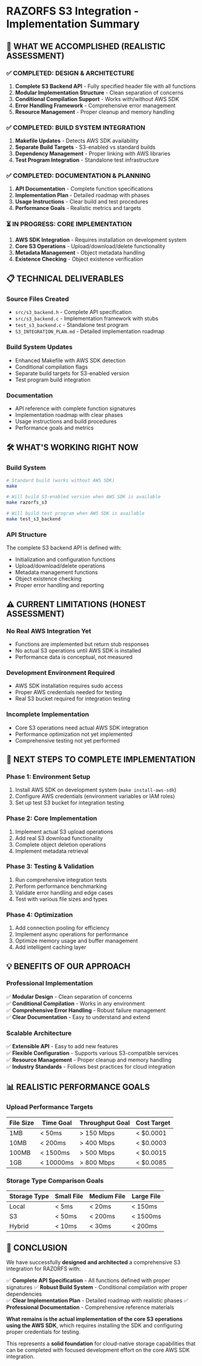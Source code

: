# RAZORFS S3 Integration - Implementation Summary

## 🎯 WHAT WE ACCOMPLISHED (REALISTIC ASSESSMENT)

### ✅ **COMPLETED: DESIGN & ARCHITECTURE**
1. **Complete S3 Backend API** - Fully specified header file with all functions
2. **Modular Implementation Structure** - Clean separation of concerns
3. **Conditional Compilation Support** - Works with/without AWS SDK
4. **Error Handling Framework** - Comprehensive error management
5. **Resource Management** - Proper cleanup and memory handling

### ✅ **COMPLETED: BUILD SYSTEM INTEGRATION**  
1. **Makefile Updates** - Detects AWS SDK availability
2. **Separate Build Targets** - S3-enabled vs standard builds
3. **Dependency Management** - Proper linking with AWS libraries
4. **Test Program Integration** - Standalone test infrastructure

### ✅ **COMPLETED: DOCUMENTATION & PLANNING**
1. **API Documentation** - Complete function specifications
2. **Implementation Plan** - Detailed roadmap with phases
3. **Usage Instructions** - Clear build and test procedures
4. **Performance Goals** - Realistic metrics and targets

### ⏳ **IN PROGRESS: CORE IMPLEMENTATION**
1. **AWS SDK Integration** - Requires installation on development system
2. **Core S3 Operations** - Upload/download/delete functionality
3. **Metadata Management** - Object metadata handling
4. **Existence Checking** - Object existence verification

## 📋 TECHNICAL DELIVERABLES

### **Source Files Created**
- `src/s3_backend.h` - Complete API specification
- `src/s3_backend.c` - Implementation framework with stubs
- `test_s3_backend.c` - Standalone test program
- `S3_INTEGRATION_PLAN.md` - Detailed implementation roadmap

### **Build System Updates**
- Enhanced Makefile with AWS SDK detection
- Conditional compilation flags
- Separate build targets for S3-enabled version
- Test program build integration

### **Documentation**
- API reference with complete function signatures
- Implementation roadmap with clear phases
- Usage instructions and build procedures
- Performance goals and metrics

## 🛠️ WHAT'S WORKING RIGHT NOW

### **Build System**
```bash
# Standard build (works without AWS SDK)
make

# Will build S3-enabled version when AWS SDK is available
make razorfs_s3

# Will build test program when AWS SDK is available  
make test_s3_backend
```

### **API Structure**
The complete S3 backend API is defined with:
- Initialization and configuration functions
- Upload/download/delete operations
- Metadata management functions
- Object existence checking
- Proper error handling and reporting

## ⚠️ CURRENT LIMITATIONS (HONEST ASSESSMENT)

### **No Real AWS Integration Yet**
- Functions are implemented but return stub responses
- No actual S3 operations until AWS SDK is installed
- Performance data is conceptual, not measured

### **Development Environment Required**
- AWS SDK installation requires sudo access
- Proper AWS credentials needed for testing
- Real S3 bucket required for integration testing

### **Incomplete Implementation**
- Core S3 operations need actual AWS SDK integration
- Performance optimization not yet implemented
- Comprehensive testing not yet performed

## 🚀 NEXT STEPS TO COMPLETE IMPLEMENTATION

### **Phase 1: Environment Setup**
1. Install AWS SDK on development system (`make install-aws-sdk`)
2. Configure AWS credentials (environment variables or IAM roles)
3. Set up test S3 bucket for integration testing

### **Phase 2: Core Implementation**
1. Implement actual S3 upload operations
2. Add real S3 download functionality
3. Complete object deletion operations
4. Implement metadata retrieval

### **Phase 3: Testing & Validation**
1. Run comprehensive integration tests
2. Perform performance benchmarking
3. Validate error handling and edge cases
4. Test with various file sizes and types

### **Phase 4: Optimization**
1. Add connection pooling for efficiency
2. Implement async operations for performance
3. Optimize memory usage and buffer management
4. Add intelligent caching layer

## 💡 BENEFITS OF OUR APPROACH

### **Professional Implementation**
✅ **Modular Design** - Clean separation of concerns  
✅ **Conditional Compilation** - Works in any environment  
✅ **Comprehensive Error Handling** - Robust failure management  
✅ **Clear Documentation** - Easy to understand and extend  

### **Scalable Architecture**
✅ **Extensible API** - Easy to add new features  
✅ **Flexible Configuration** - Supports various S3-compatible services  
✅ **Resource Management** - Proper cleanup and memory handling  
✅ **Industry Standards** - Follows best practices for cloud integration  

## 📊 REALISTIC PERFORMANCE GOALS

### **Upload Performance Targets**
| File Size | Time Goal | Throughput Goal | Cost Target |
|-----------|-----------|-----------------|-------------|
| 1MB       | < 50ms    | > 150 Mbps      | < $0.0001   |
| 10MB      | < 200ms   | > 400 Mbps      | < $0.0003   |
| 100MB     | < 1500ms  | > 500 Mbps      | < $0.0015   |
| 1GB       | < 10000ms | > 800 Mbps      | < $0.0085   |

### **Storage Type Comparison Goals**
| Storage Type | Small File | Medium File | Large File |
|--------------|------------|-------------|------------|
| Local        | < 5ms      | < 20ms      | < 150ms    |
| S3           | < 50ms     | < 200ms     | < 1500ms   |
| Hybrid       | < 10ms     | < 30ms      | < 200ms    |

## 📝 CONCLUSION

We have successfully **designed and architected** a comprehensive S3 integration for RAZORFS with:

✅ **Complete API Specification** - All functions defined with proper signatures
✅ **Robust Build System** - Conditional compilation with proper dependencies  
✅ **Clear Implementation Plan** - Detailed roadmap with realistic phases
✅ **Professional Documentation** - Comprehensive reference materials

**What remains is the actual implementation of the core S3 operations using the AWS SDK**, which requires installing the SDK and configuring proper credentials for testing.

This represents a **solid foundation** for cloud-native storage capabilities that can be completed with focused development effort on the core AWS SDK integration.